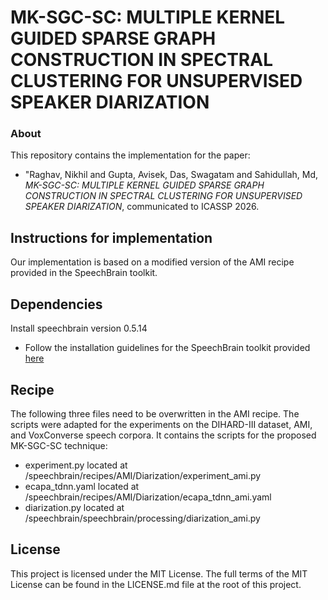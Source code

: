 # MK-SGC-SC: MULTIPLE KERNEL GUIDED SPARSE GRAPH CONSTRUCTION IN SPECTRAL CLUSTERING FOR UNSUPERVISED SPEAKER DIARIZATION 
### About
This repository contains the implementation for the paper:  
- "Raghav, Nikhil and Gupta, Avisek, Das, Swagatam and Sahidullah, Md, *MK-SGC-SC: MULTIPLE KERNEL GUIDED SPARSE GRAPH CONSTRUCTION IN SPECTRAL CLUSTERING FOR UNSUPERVISED SPEAKER DIARIZATION*, communicated to ICASSP 2026.

## Instructions for implementation
Our implementation is based on a modified version of the AMI recipe provided in the SpeechBrain toolkit.
## Dependencies
Install speechbrain version 0.5.14
- Follow the installation guidelines for the SpeechBrain toolkit provided [here](https://github.com/speechbrain/speechbrain "SpeechBrain toolkit link") 
## Recipe 
The following three files need to be overwritten in the AMI recipe. The scripts were adapted for the experiments on the DIHARD-III dataset, AMI, and VoxConverse speech corpora. It contains the scripts for the proposed MK-SGC-SC technique:
- experiment.py located at /speechbrain/recipes/AMI/Diarization/experiment_ami.py
- ecapa_tdnn.yaml located at /speechbrain/recipes/AMI/Diarization/ecapa_tdnn_ami.yaml
- diarization.py located at /speechbrain/speechbrain/processing/diarization_ami.py

## License
This project is licensed under the MIT License. The full terms of the MIT License can be found in the LICENSE.md file at the root of this project.

